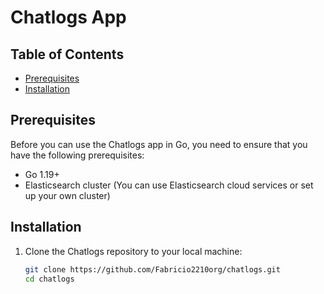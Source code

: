 # Chatlogs App

## Table of Contents

- [Prerequisites](#prerequisites)
- [Installation](#installation)
## Prerequisites

Before you can use the Chatlogs app in Go, you need to ensure that you have the following prerequisites:

- Go 1.19+
- Elasticsearch cluster (You can use Elasticsearch cloud services or set up your own cluster)

## Installation

1. Clone the Chatlogs repository to your local machine:

   ```bash
   git clone https://github.com/Fabricio2210org/chatlogs.git
   cd chatlogs
   
